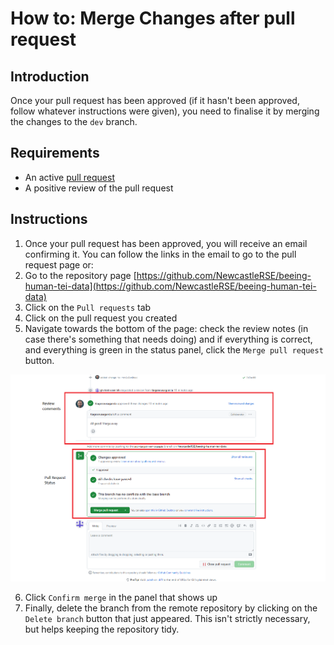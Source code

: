 # How to: Merge Changes after pull request

## Introduction
Once your pull request has been approved (if it hasn't been approved, follow whatever instructions were given), you need to finalise it by merging the changes to the `dev` branch.

## Requirements
- An active [pull request](/documentation/guides/21_create_pull_request/21_create_pull_request.md)
- A positive review of the pull request

## Instructions
1. Once your pull request has been approved, you will receive an email confirming it. You can follow the links in the email to go to the pull request page or:
2. Go to the repository page [https://github.com/NewcastleRSE/beeing-human-tei-data](https://github.com/NewcastleRSE/beeing-human-tei-data)
3. Click on the `Pull requests` tab
4. Click on the pull request you created
5. Navigate towards the bottom of the page: check the review notes (in case there's something that needs doing) and if everything is correct, and everything is green in the status panel, click the `Merge pull request` button.

![good to go](./img/01_merge_pull_request.PNG)

6. Click `Confirm merge` in the panel that shows up
7. Finally, delete the branch from the remote repository by clicking on the `Delete branch` button that just appeared. This isn't strictly necessary, but helps keeping the repository tidy.